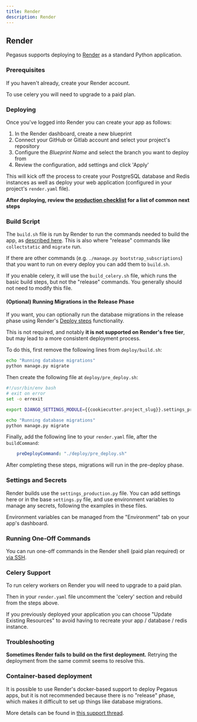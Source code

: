 ```yaml
---
title: Render
description: Render
---
```


## Render

Pegasus supports deploying to [Render](https://render.com/) as a standard Python application.

### Prerequisites

If you haven't already, create your Render account.

To use celery you will need to upgrade to a paid plan.

### Deploying

Once you've logged into Render you can create your app as follows:

1. In the Render dashboard, create a new blueprint
2. Connect your GitHub or Gitlab account and select your project's repository
3. Configure the *Blueprint Name* and select the branch you want to deploy from
4. Review the configuration, add settings and click 'Apply'

This will kick off the process to create your PostgreSQL database and Redis instances as well
as deploy your web application (configured in your project's `render.yaml` file).

**After deploying, review the [production checklist](/deployment/production-checklist.md) for a list
of common next steps**

### Build Script

The `build.sh` file is run by Render to run the commands needed to build the app,
as [described here](https://render.com/docs/deploy-django#create-a-build-script).
This is also where "release" commands like `collectstatic` and `migrate` run.

If there are other commands (e.g. `./manage.py bootstrap_subscriptions`)
that you want to run on every deploy you can add them to `build.sh`.

If you enable celery, it will use the `build_celery.sh` file, which runs the basic build steps,
but not the "release" commands.
You generally should not need to modify this file.

#### (Optional) Running Migrations in the Release Phase

If you want, you can optionally run the database migrations in the release phase using
Render's [Deploy steps](https://render.com/docs/deploys#deploy-steps) functionality.

This is not required, and notably **it is not supported on Render's free tier**,
but may lead to a more consistent deployment process.

To do this, first remove the following lines from `deploy/build.sh`:

```bash
echo "Running database migrations"
python manage.py migrate
```

Then create the following file at `deploy/pre_deploy.sh`:

```bash
#!/usr/bin/env bash
# exit on error
set -o errexit

export DJANGO_SETTINGS_MODULE={{cookiecutter.project_slug}}.settings_production

echo "Running database migrations"
python manage.py migrate
```

Finally, add the following line to your `render.yaml` file, after the `buildCommand`:

```yaml
    preDeployCommand: "./deploy/pre_deploy.sh"
```

After completing these steps, migrations will run in the pre-deploy phase.

### Settings and Secrets

Render builds use the `settings_production.py` file.
You can add settings here or in the base `settings.py` file, and use environment variables to manage any secrets,
following the examples in these files.

Environment variables can be managed from the "Environment" tab on your app's dashboard.

### Running One-Off Commands 

You can run one-off commands in the Render shell (paid plan required) or [via SSH](https://render.com/docs/ssh).

### Celery Support

To run celery workers on Render you will need to upgrade to a paid plan.

Then in your `render.yaml` file uncomment the 'celery' section and rebuild from the steps above.

If you previously deployed your application you can choose "Update Existing Resources" to avoid having
to recreate your app / database / redis instance.

### Troubleshooting

**Sometimes Render fails to build on the first deployment.**
Retrying the deployment from the same commit seems to resolve this.


### Container-based deployment

It is possible to use Render's docker-based support to deploy Pegasus apps, but it is not recommended
because there is no "release" phase, which makes it difficult to set up things like database migrations.

More details can be found in [this support thread](https://community.render.com/t/release-command-for-db-migrations/247/7).
